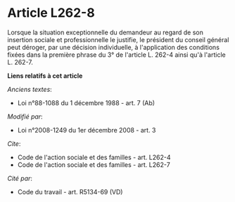 # Article L262-8

Lorsque la situation exceptionnelle du demandeur au regard de son insertion sociale et professionnelle le justifie, le
président du conseil général peut déroger, par une décision individuelle, à l'application des conditions fixées dans la
première phrase du 3° de l'article L. 262-4 ainsi qu'à l'article L. 262-7.

**Liens relatifs à cet article**

_Anciens textes_:

  - Loi n°88-1088 du 1 décembre 1988 - art. 7 (Ab)

_Modifié par_:

  - Loi n°2008-1249 du 1er décembre 2008 - art. 3

_Cite_:

  - Code de l'action sociale et des familles - art. L262-4
  - Code de l'action sociale et des familles - art. L262-7

_Cité par_:

  - Code du travail - art. R5134-69 (VD)
